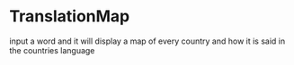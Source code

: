 # TranslationMap
input a word and it will display a map of every country and how it is said in the countries language
